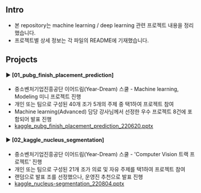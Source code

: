 ####
## Intro
- 본 repository는 machine learning / deep learning 관련 프로젝트 내용을 정리했습니다.
- 프로젝트별 상세 정보는 각 파일의 README에 기재했습니다.
####
## Projects
#### ► [01_pubg_finish_placement_prediction]  
- 중소벤처기업진흥공단 이어드림(Year-Dream) 스쿨 - Machine learning, Modeling 미니 프로젝트 진행
- 개인 또는 팀으로 구성된 40개 조가 5개의 주제 중 택1하여 프로젝트 참여
- Machine learning(Advanced) 담당 강사님께서 선정한 우수 프로젝트 8건에 포함되어 발표 진행  
- [kaggle_pubg_finish_placement_prediction_220620.pptx](https://docs.google.com/presentation/d/17SBrxy6Sh9ivFhh5wTlrMkiei50sOwyA/edit?usp=sharing&ouid=117128562660017358728&rtpof=true&sd=true)
####
#### ► [02_kaggle_nucleus_segmentation]  
- 중소벤처기업진흥공단 이어드림(Year-Dream) 스쿨 - 'Computer Vision 트랙 프로젝트' 진행
- 개인 또는 팀으로 구성된 21개 조가 의료 및 자유 주제를 택1하여 프로젝트 참여
- 랜덤으로 발표 조를 선정했으나, 운영진 추천으로 발표 진행
- [kaggle_nucleus-segmentation_220804.pptx](https://docs.google.com/presentation/d/1PcXKoE6nQ933DHydfIq504HsOgMhW9sM/edit?usp=sharing&ouid=117128562660017358728&rtpof=true&sd=true)
####
